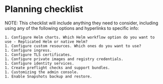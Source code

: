 # Planning checklist

NOTE: This checklist will include anything they need to consider, including
using any of the following options and hyperlinks to specific info:

    1. Configure Helm charts. Which Helm workflow option do you want to use - Replicated Helm or native Helm?
    1. Configure custom resources. Which ones do you want to use?
    1. Configure ingress.
    1. Configure TLS certificates.
    1. Configure private images and registry credentials.
    1. Configure identity services.
    1. Create preflight checks and support bundles.
    1. Customizing the admin console.
    1. Enable Snapshots backup and restore.
